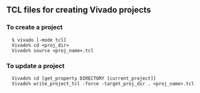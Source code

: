 ## TCL files for creating Vivado projects

### To create a project
``` 
  $ vivado [-mode tcl]
  Vivado% cd <proj_dir>
  Vivado% source <proj_name>.tcl
```

### To update a project
```
  Vivado% cd [get_property DIRECTORY [current_project]]
  Vivado% write_project_tcl -force -target_proj_dir . <proj_name>.tcl
```

